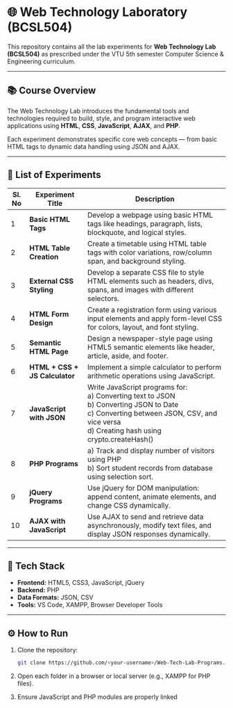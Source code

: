 # 🌐 Web Technology Laboratory (BCSL504)

This repository contains all the lab experiments for **Web Technology Lab (BCSL504)** as prescribed under the VTU 5th semester Computer Science & Engineering curriculum.

---

## 📚 Course Overview
The Web Technology Lab introduces the fundamental tools and technologies required to build, style, and program interactive web applications using **HTML**, **CSS**, **JavaScript**, **AJAX**, and **PHP**.

Each experiment demonstrates specific core web concepts — from basic HTML tags to dynamic data handling using JSON and AJAX.

---

## 🧩 List of Experiments

| Sl. No | Experiment Title | Description |
|--------|------------------|-------------|
| 1 | **Basic HTML Tags** | Develop a webpage using basic HTML tags like headings, paragraph, lists, blockquote, and logical styles. |
| 2 | **HTML Table Creation** | Create a timetable using HTML table tags with color variations, row/column span, and background styling. |
| 3 | **External CSS Styling** | Develop a separate CSS file to style HTML elements such as headers, divs, spans, and images with different selectors. |
| 4 | **HTML Form Design** | Create a registration form using various input elements and apply form-level CSS for colors, layout, and font styling. |
| 5 | **Semantic HTML Page** | Design a newspaper-style page using HTML5 semantic elements like header, article, aside, and footer. |
| 6 | **HTML + CSS + JS Calculator** | Implement a simple calculator to perform arithmetic operations using JavaScript. |
| 7 | **JavaScript with JSON** | Write JavaScript programs for: <br> a) Converting text to JSON <br> b) Converting JSON to Date <br> c) Converting between JSON, CSV, and vice versa <br> d) Creating hash using crypto.createHash() |
| 8 | **PHP Programs** | a) Track and display number of visitors using PHP <br> b) Sort student records from database using selection sort. |
| 9 | **jQuery Programs** | Use jQuery for DOM manipulation: append content, animate elements, and change CSS dynamically. |
| 10 | **AJAX with JavaScript** | Use AJAX to send and retrieve data asynchronously, modify text files, and display JSON responses dynamically. |

---

## 🧱 Tech Stack
- **Frontend:** HTML5, CSS3, JavaScript, jQuery  
- **Backend:** PHP  
- **Data Formats:** JSON, CSV  
- **Tools:** VS Code, XAMPP, Browser Developer Tools


---

## ⚙️ How to Run
1. Clone the repository:
   ```bash
   git clone https://github.com/<your-username>/Web-Tech-Lab-Programs.git
2. Open each folder in a browser or local server (e.g., XAMPP for PHP files).

3. Ensure JavaScript and PHP modules are properly linked


